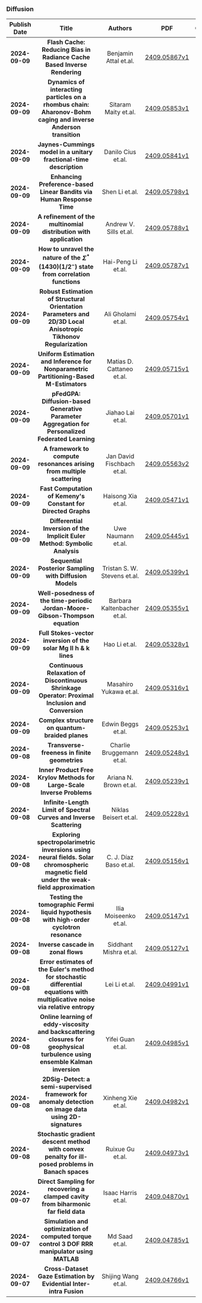
### Diffusion
|Publish Date|Title|Authors|PDF|Code|
| :---: | :---: | :---: | :---: | :---: |
|**2024-09-09**|**Flash Cache: Reducing Bias in Radiance Cache Based Inverse Rendering**|Benjamin Attal et.al.|[2409.05867v1](http://arxiv.org/abs/2409.05867v1)|null|
|**2024-09-09**|**Dynamics of interacting particles on a rhombus chain: Aharonov-Bohm caging and inverse Anderson transition**|Sitaram Maity et.al.|[2409.05853v1](http://arxiv.org/abs/2409.05853v1)|null|
|**2024-09-09**|**Jaynes-Cummings model in a unitary fractional-time description**|Danilo Cius et.al.|[2409.05841v1](http://arxiv.org/abs/2409.05841v1)|null|
|**2024-09-09**|**Enhancing Preference-based Linear Bandits via Human Response Time**|Shen Li et.al.|[2409.05798v1](http://arxiv.org/abs/2409.05798v1)|null|
|**2024-09-09**|**A refinement of the multinomial distribution with application**|Andrew V. Sills et.al.|[2409.05788v1](http://arxiv.org/abs/2409.05788v1)|null|
|**2024-09-09**|**How to unravel the nature of the $Σ^*(1430) (1/2^-)$ state from correlation functions**|Hai-Peng Li et.al.|[2409.05787v1](http://arxiv.org/abs/2409.05787v1)|null|
|**2024-09-09**|**Robust Estimation of Structural Orientation Parameters and 2D/3D Local Anisotropic Tikhonov Regularization**|Ali Gholami et.al.|[2409.05754v1](http://arxiv.org/abs/2409.05754v1)|null|
|**2024-09-09**|**Uniform Estimation and Inference for Nonparametric Partitioning-Based M-Estimators**|Matias D. Cattaneo et.al.|[2409.05715v1](http://arxiv.org/abs/2409.05715v1)|null|
|**2024-09-09**|**pFedGPA: Diffusion-based Generative Parameter Aggregation for Personalized Federated Learning**|Jiahao Lai et.al.|[2409.05701v1](http://arxiv.org/abs/2409.05701v1)|null|
|**2024-09-09**|**A framework to compute resonances arising from multiple scattering**|Jan David Fischbach et.al.|[2409.05563v2](http://arxiv.org/abs/2409.05563v2)|null|
|**2024-09-09**|**Fast Computation of Kemeny's Constant for Directed Graphs**|Haisong Xia et.al.|[2409.05471v1](http://arxiv.org/abs/2409.05471v1)|null|
|**2024-09-09**|**Differential Inversion of the Implicit Euler Method: Symbolic Analysis**|Uwe Naumann et.al.|[2409.05445v1](http://arxiv.org/abs/2409.05445v1)|null|
|**2024-09-09**|**Sequential Posterior Sampling with Diffusion Models**|Tristan S. W. Stevens et.al.|[2409.05399v1](http://arxiv.org/abs/2409.05399v1)|null|
|**2024-09-09**|**Well-posedness of the time-periodic Jordan-Moore-Gibson-Thompson equation**|Barbara Kaltenbacher et.al.|[2409.05355v1](http://arxiv.org/abs/2409.05355v1)|null|
|**2024-09-09**|**Full Stokes-vector inversion of the solar Mg II h & k lines**|Hao Li et.al.|[2409.05328v1](http://arxiv.org/abs/2409.05328v1)|null|
|**2024-09-09**|**Continuous Relaxation of Discontinuous Shrinkage Operator: Proximal Inclusion and Conversion**|Masahiro Yukawa et.al.|[2409.05316v1](http://arxiv.org/abs/2409.05316v1)|null|
|**2024-09-09**|**Complex structure on quantum-braided planes**|Edwin Beggs et.al.|[2409.05253v1](http://arxiv.org/abs/2409.05253v1)|null|
|**2024-09-08**|**Transverse-freeness in finite geometries**|Charlie Bruggemann et.al.|[2409.05248v1](http://arxiv.org/abs/2409.05248v1)|null|
|**2024-09-08**|**Inner Product Free Krylov Methods for Large-Scale Inverse Problems**|Ariana N. Brown et.al.|[2409.05239v1](http://arxiv.org/abs/2409.05239v1)|null|
|**2024-09-08**|**Infinite-Length Limit of Spectral Curves and Inverse Scattering**|Niklas Beisert et.al.|[2409.05228v1](http://arxiv.org/abs/2409.05228v1)|null|
|**2024-09-08**|**Exploring spectropolarimetric inversions using neural fields. Solar chromospheric magnetic field under the weak-field approximation**|C. J. Díaz Baso et.al.|[2409.05156v1](http://arxiv.org/abs/2409.05156v1)|null|
|**2024-09-08**|**Testing the tomographic Fermi liquid hypothesis with high-order cyclotron resonance**|Ilia Moiseenko et.al.|[2409.05147v1](http://arxiv.org/abs/2409.05147v1)|null|
|**2024-09-08**|**Inverse cascade in zonal flows**|Siddhant Mishra et.al.|[2409.05127v1](http://arxiv.org/abs/2409.05127v1)|null|
|**2024-09-08**|**Error estimates of the Euler's method for stochastic differential equations with multiplicative noise via relative entropy**|Lei Li et.al.|[2409.04991v1](http://arxiv.org/abs/2409.04991v1)|null|
|**2024-09-08**|**Online learning of eddy-viscosity and backscattering closures for geophysical turbulence using ensemble Kalman inversion**|Yifei Guan et.al.|[2409.04985v1](http://arxiv.org/abs/2409.04985v1)|null|
|**2024-09-08**|**2DSig-Detect: a semi-supervised framework for anomaly detection on image data using 2D-signatures**|Xinheng Xie et.al.|[2409.04982v1](http://arxiv.org/abs/2409.04982v1)|null|
|**2024-09-08**|**Stochastic gradient descent method with convex penalty for ill-posed problems in Banach spaces**|Ruixue Gu et.al.|[2409.04973v1](http://arxiv.org/abs/2409.04973v1)|null|
|**2024-09-07**|**Direct Sampling for recovering a clamped cavity from biharmonic far field data**|Isaac Harris et.al.|[2409.04870v1](http://arxiv.org/abs/2409.04870v1)|null|
|**2024-09-07**|**Simulation and optimization of computed torque control 3 DOF RRR manipulator using MATLAB**|Md Saad et.al.|[2409.04785v1](http://arxiv.org/abs/2409.04785v1)|null|
|**2024-09-07**|**Cross-Dataset Gaze Estimation by Evidential Inter-intra Fusion**|Shijing Wang et.al.|[2409.04766v1](http://arxiv.org/abs/2409.04766v1)|null|
